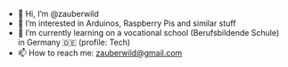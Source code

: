 - 👋 Hi, I’m @zauberwild
- 👀 I’m interested in Arduinos, Raspberry Pis and similar stuff
- 🌱 I’m currently learning on a vocational school (Berufsbildende Schule) in Germany 🇩🇪 (profile: Tech)
- 📫 How to reach me: zauberwild@gmail.com

<!---
zauberwild/zauberwild is a ✨ special ✨ repository because its `README.md` (this file) appears on your GitHub profile.
You can click the Preview link to take a look at your changes.
--->
